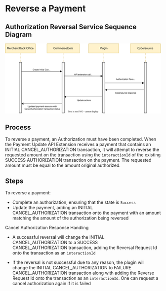 # Reverse a Payment

## Authorization Reversal Service Sequence Diagram

![Authorization Reversal service flow](images/Flow-Diagram-Reverse-a-Payment.svg)

## Process

To reverse a payment, an Authorization must have been completed. When the Payment Update API Extension receives a payment that contains an INITIAL CANCEL_AUTHORIZATION transaction, it will attempt to reverse the requested amount on the transaction using the `interactionId` of the existing SUCCESS AUTHORIZATION transaction on the payment. The requested amount must be equal to the amount original authorized.

## Steps

To reverse a payment:

- Complete an authorization, ensuring that the state is `Success`
- Update the payment, adding an INITIAL CANCEL_AUTHORIZATION transaction onto the payment with an amount matching the amount of the authorization being reversed

Cancel Authorization Response Handling

- A successful reversal will change the INITIAL CANCEL_AUTHORIZATION to a SUCCESS CANCEL_AUTHORIZATION transaction, adding the Reversal Request Id onto the transaction as an `interactionId`

- If the reversal is not successful due to any reason, the plugin will change the INITIAL CANCEL_AUTHORIZATION to FAILURE CANCEL_AUTHORIZATION transaction along with adding the Reverse Request Id onto the transaction as an `interactionId`. One can request a cancel authorization again if it is failed
